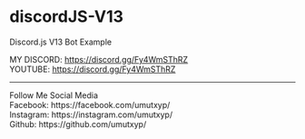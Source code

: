 # discordJS-V13
Discord.js V13 Bot Example

MY DISCORD: https://discord.gg/Fy4WmSThRZ<br>
YOUTUBE: https://discord.gg/Fy4WmSThRZ<br>
<hr>
Follow Me Social Media<br>
Facebook: https://facebook.com/umutxyp/<br>
Instagram: https://instagram.com/umutxyp/<br>
Github: https://github.com/umutxyp/<br>
